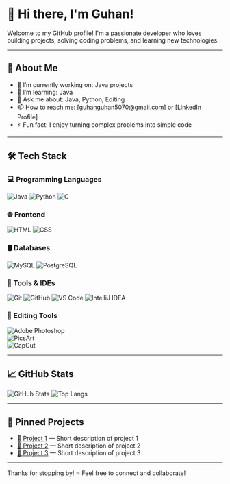 # 👋 Hi there, I'm Guhan!

Welcome to my GitHub profile! I'm a passionate developer who loves building projects, solving coding problems, and learning new technologies.

---

## 🚀 About Me

- 🔭 I’m currently working on: Java projects
- 🌱 I’m learning: Java 
- 💬 Ask me about: Java, Python, Editing
- 📫 How to reach me: [guhanguhan5070@gmail.com] or [LinkedIn Profile]
- ⚡ Fun fact: I enjoy turning complex problems into simple code

---

## 🛠️ Tech Stack

### 💻 Programming Languages
![Java](https://img.shields.io/badge/Java-007396?style=for-the-badge&logo=java&logoColor=white)
![Python](https://img.shields.io/badge/Python-3776AB?style=for-the-badge&logo=python&logoColor=white)
![C](https://img.shields.io/badge/C-00599C?style=for-the-badge&logo=c&logoColor=white)



### 🌐 Frontend
![HTML](https://img.shields.io/badge/HTML5-E34F26?style=for-the-badge&logo=html5&logoColor=white)
![CSS](https://img.shields.io/badge/CSS3-1572B6?style=for-the-badge&logo=css3&logoColor=white)

### 🛢️ Databases
![MySQL](https://img.shields.io/badge/MySQL-4479A1?style=for-the-badge&logo=mysql&logoColor=white)
![PostgreSQL](https://img.shields.io/badge/PostgreSQL-336791?style=for-the-badge&logo=postgresql&logoColor=white)

### 🔧 Tools & IDEs
![Git](https://img.shields.io/badge/Git-F05032?style=for-the-badge&logo=git&logoColor=white)
![GitHub](https://img.shields.io/badge/GitHub-181717?style=for-the-badge&logo=github&logoColor=white)
![VS Code](https://img.shields.io/badge/VS%20Code-007ACC?style=for-the-badge&logo=visual-studio-code&logoColor=white)
![IntelliJ IDEA](https://img.shields.io/badge/IntelliJ-000000?style=for-the-badge&logo=intellij-idea&logoColor=white)

### 🎨 Editing Tools  
![Adobe Photoshop](https://img.shields.io/badge/Photoshop-31A8FF?style=for-the-badge&logo=adobephotoshop&logoColor=white)  
![PicsArt](https://img.shields.io/badge/PicsArt-FF7A00?style=for-the-badge&logo=picsart&logoColor=white)  
![CapCut](https://img.shields.io/badge/CapCut-000000?style=for-the-badge&logo=capcut&logoColor=white)  

---

## 📈 GitHub Stats

![GitHub Stats](https://github-readme-stats.vercel.app/api?username=your-username&show_icons=true&theme=radical)
![Top Langs](https://github-readme-stats.vercel.app/api/top-langs/?username=your-username&layout=compact&theme=radical)

---

## 📌 Pinned Projects

- [🔗 Project 1](https://github.com/your-username/project1) — Short description of project 1
- [🔗 Project 2](https://github.com/your-username/project2) — Short description of project 2
- [🔗 Project 3](https://github.com/your-username/project3) — Short description of project 3

---

Thanks for stopping by! ⭐️ Feel free to connect and collaborate!
